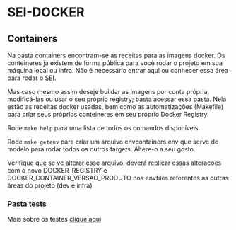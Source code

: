 # SEI-DOCKER

## Containers

Na pasta containers encontram-se as receitas para as imagens docker. Os conteineres já existem de forma pública para você rodar o projeto em sua máquina local ou infra. Não é necessário entrar aqui ou conhecer essa área para rodar o SEI.

Mas caso mesmo assim deseje buildar as imagens por conta própria, modificá-las ou usar o seu próprio registry; basta acessar essa pasta. Nela estão as receitas docker usadas, bem como as automatizações (Makefile) para criar seus próprios conteineres em seu próprio Docker Registry.

Rode ``` make help ``` para uma lista de todos os comandos disponíveis.

Rode ``` make getenv ``` para criar um arquivo envcontainers.env que serve de modelo para rodar todos os outros targets. Altere-o a seu gosto.

Verifique que se vc alterar esse arquivo, deverá replicar essas alteracoes com o novo DOCKER_REGISTRY e DOCKER_CONTAINER_VERSAO_PRODUTO nos envfiles referentes às outras áreas do projeto (dev e infra)


### Pasta tests

Mais sobre os testes [clique aqui](../README.md#testes)
